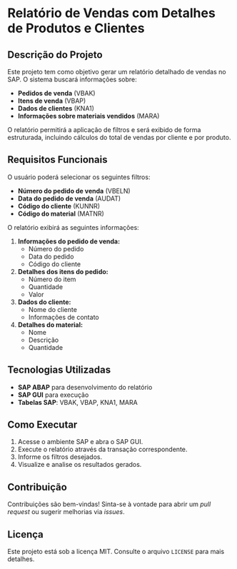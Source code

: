 # Relatório de Vendas com Detalhes de Produtos e Clientes

## Descrição do Projeto
Este projeto tem como objetivo gerar um relatório detalhado de vendas no SAP. O sistema buscará informações sobre:
- **Pedidos de venda** (VBAK)
- **Itens de venda** (VBAP)
- **Dados de clientes** (KNA1)
- **Informações sobre materiais vendidos** (MARA)

O relatório permitirá a aplicação de filtros e será exibido de forma estruturada, incluindo cálculos do total de vendas por cliente e por produto.

## Requisitos Funcionais
O usuário poderá selecionar os seguintes filtros:
- **Número do pedido de venda** (VBELN)
- **Data do pedido de venda** (AUDAT)
- **Código do cliente** (KUNNR)
- **Código do material** (MATNR)

O relatório exibirá as seguintes informações:
1. **Informações do pedido de venda:**
   - Número do pedido
   - Data do pedido
   - Código do cliente
2. **Detalhes dos itens do pedido:**
   - Número do item
   - Quantidade
   - Valor
3. **Dados do cliente:**
   - Nome do cliente
   - Informações de contato
4. **Detalhes do material:**
   - Nome
   - Descrição
   - Quantidade

## Tecnologias Utilizadas
- **SAP ABAP** para desenvolvimento do relatório
- **SAP GUI** para execução
- **Tabelas SAP**: VBAK, VBAP, KNA1, MARA

## Como Executar
1. Acesse o ambiente SAP e abra o SAP GUI.
2. Execute o relatório através da transação correspondente.
3. Informe os filtros desejados.
4. Visualize e analise os resultados gerados.

## Contribuição
Contribuições são bem-vindas! Sinta-se à vontade para abrir um *pull request* ou sugerir melhorias via *issues*.

## Licença
Este projeto está sob a licença MIT. Consulte o arquivo `LICENSE` para mais detalhes.

